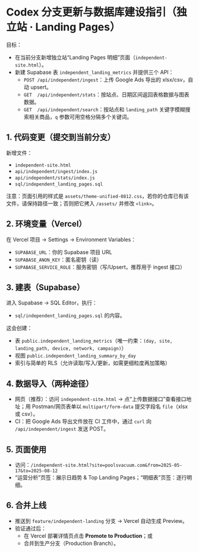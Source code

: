 # Codex 分支更新与数据库建设指引（独立站 · Landing Pages）

目标：
- 在当前分支新增独立站“Landing Pages 明细”页面（`independent-site.html`）。
- 新建 Supabase 表 `independent_landing_metrics` 并提供三个 API：
  - `POST /api/independent/ingest`：上传 Google Ads 导出的 xlsx/csv，自动 upsert。
  - `GET  /api/independent/stats`：按站点、日期区间返回表格数据与图表数据。
  - `GET  /api/independent/search`：按站点和 `landing_path` 关键字模糊搜索相关商品，`q` 参数可用空格分隔多个关键词。

## 1. 代码变更（提交到当前分支）
新增文件：
- `independent-site.html`
- `api/independent/ingest/index.js`
- `api/independent/stats/index.js`
- `sql/independent_landing_pages.sql`

注意：页面引用的样式是 `assets/theme-unified-0812.css`，若你的仓库已有该文件，请保持路径一致；否则把它拷入 `/assets/` 并修改 `<link>`。

## 2. 环境变量（Vercel）
在 Vercel 项目 → Settings → Environment Variables：
- `SUPABASE_URL`：你的 Supabase 项目 URL
- `SUPABASE_ANON_KEY`：匿名密钥（读）
- `SUPABASE_SERVICE_ROLE`：服务密钥（写/Upsert，推荐用于 ingest 接口）

## 3. 建表（Supabase）
进入 Supabase → SQL Editor，执行：
- `sql/independent_landing_pages.sql` 的内容。

这会创建：
- 表 `public.independent_landing_metrics`（唯一约束：`(day, site, landing_path, device, network, campaign)`）
- 视图 `public.independent_landing_summary_by_day`
- 索引与简单的 RLS（允许读取/写入/更新，如需更细粒度再加策略）

## 4. 数据导入（两种途径）
- 网页（推荐）：访问 `independent-site.html` → 点“上传数据接口”查看接口地址；用 Postman/网页表单以 `multipart/form-data` 提交字段名 `file`（xlsx 或 csv）。
- CI：把 Google Ads 导出文件放在 CI 工件中，通过 `curl` 向 `/api/independent/ingest` 发送 POST。

## 5. 页面使用
- 访问：`/independent-site.html?site=poolsvacuum.com&from=2025-05-17&to=2025-08-12`
- “运营分析”页签：展示日趋势 & Top Landing Pages；“明细表”页签：逐行明细。

## 6. 合并上线
- 推送到 `feature/independent-landing` 分支 → Vercel 自动生成 Preview。
- 验证通过后：
  - 在 Vercel 部署详情页点击 **Promote to Production**；或
  - 合并到生产分支（Production Branch）。
